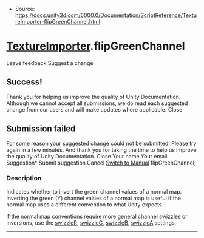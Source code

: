 * Source: https://docs.unity3d.com/6000.0/Documentation/ScriptReference/TextureImporter-flipGreenChannel.html

#  [TextureImporter](https://docs.unity3d.com/6000.0/Documentation/ScriptReference/TextureImporter.html).flipGreenChannel
Leave feedback
Suggest a change
## Success!
Thank you for helping us improve the quality of Unity Documentation. Although we cannot accept all submissions, we do read each suggested change from our users and will make updates where applicable.
Close
## Submission failed
For some reason your suggested change could not be submitted. Please <a>try again</a> in a few minutes. And thank you for taking the time to help us improve the quality of Unity Documentation.
Close
Your name Your email Suggestion* Submit suggestion
Cancel
[Switch to Manual](https://docs.unity3d.com/6000.0/Documentation/Manual/class-TextureImporter.html "Go to TextureImporter Component in the Manual")
flipGreenChannel; 
### Description
Indicates whether to invert the green channel values of a normal map.
Inverting the green (Y) channel values of a normal map is useful if the normal map uses a different convention to what Unity expects.  
  
If the normal map conventions require more general channel swizzles or inversions, use the [swizzleR](https://docs.unity3d.com/6000.0/Documentation/ScriptReference/TextureImporter-swizzleR.html), [swizzleG](https://docs.unity3d.com/6000.0/Documentation/ScriptReference/TextureImporter-swizzleG.html), [swizzleB](https://docs.unity3d.com/6000.0/Documentation/ScriptReference/TextureImporter-swizzleB.html), [swizzleA](https://docs.unity3d.com/6000.0/Documentation/ScriptReference/TextureImporter-swizzleA.html) settings.
* * *
